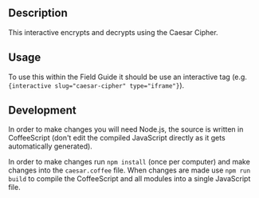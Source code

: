 ## Description

This interactive encrypts and decrypts using the Caesar Cipher.

## Usage

To use this within the Field Guide it should be use an interactive tag (e.g. `{interactive slug="caesar-cipher" type="iframe"}`).

## Development

In order to make changes you will need Node.js, the source is written in CoffeeScript (don't edit the compiled JavaScript directly as it gets automatically generated).

In order to make changes run `npm install` (once per computer) and make changes into the `caesar.coffee` file. When changes are made use `npm run build` to compile the CoffeeScript and all modules into a single JavaScript file.
